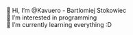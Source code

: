 👋 Hi, I’m @Kavuero - Bartlomiej Stokowiec <br />
👀 I’m interested in programming <br />
🌱 I’m currently learning everything :D <br />
